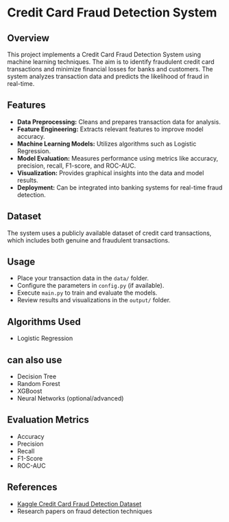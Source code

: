 # Credit Card Fraud Detection System

## Overview

This project implements a Credit Card Fraud Detection System using machine learning techniques. The aim is to identify fraudulent credit card transactions and minimize financial losses for banks and customers. The system analyzes transaction data and predicts the likelihood of fraud in real-time.

## Features

- **Data Preprocessing:** Cleans and prepares transaction data for analysis.
- **Feature Engineering:** Extracts relevant features to improve model accuracy.
- **Machine Learning Models:** Utilizes algorithms such as Logistic Regression.
- **Model Evaluation:** Measures performance using metrics like accuracy, precision, recall, F1-score, and ROC-AUC.
- **Visualization:** Provides graphical insights into the data and model results.
- **Deployment:** Can be integrated into banking systems for real-time fraud detection.

## Dataset

The system uses a publicly available dataset of credit card transactions, which includes both genuine and fraudulent transactions.

## Usage

- Place your transaction data in the `data/` folder.
- Configure the parameters in `config.py` (if available).
- Execute `main.py` to train and evaluate the models.
- Review results and visualizations in the `output/` folder.

## Algorithms Used

- Logistic Regression

## can also use 
- Decision Tree
- Random Forest
- XGBoost
- Neural Networks (optional/advanced)

## Evaluation Metrics

- Accuracy
- Precision
- Recall
- F1-Score
- ROC-AUC

## References

- [Kaggle Credit Card Fraud Detection Dataset](https://www.kaggle.com/datasets/mlg-ulb/creditcardfraud)
- Research papers on fraud detection techniques

